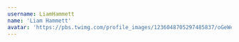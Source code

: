 ```yaml
---
username: LiamHammett
name: 'Liam Hammett'
avatar: 'https://pbs.twimg.com/profile_images/1236048705297485837/oGeWeWid_normal.jpg'
---
```

